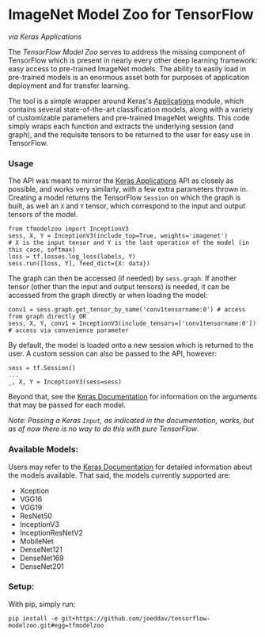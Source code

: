 # ImageNet Model Zoo for TensorFlow
_via Keras Applications_

The _TensorFlow Model Zoo_ serves to address the missing component of TensorFlow which is present in nearly every other deep learning framework: easy access to pre-trained ImageNet models. The ability to easily load in pre-trained models is an enormous asset both for purposes of application deployment and for transfer learning.

The tool is a simple wrapper around Keras's [Applications](https://keras.io/applications/) module, which contains several state-of-the-art classification models, along with a variety of customizable parameters and pre-trained ImageNet weights. This code simply wraps each function and extracts the underlying session (and graph), and the requisite tensors to be returned to the user for easy use in TensorFlow.

### Usage

The API was meant to mirror the [Keras Applications](https://keras.io/applications/) API as closely as possible, and works very similarly, with a few extra parameters thrown in. Creating a model returns the TensorFlow `Session` on which the graph is built, as well an `X` and `Y` tensor, which correspond to the input and output tensors of the model.

```python3
from tfmodelzoo import InceptionV3
sess, X, Y = InceptionV3(include_top=True, weights='imagenet')
# X is the input tensor and Y is the last operation of the model (in this case, softmax)
loss = tf.losses.log_loss(labels, Y)
sess.run([loss, Y], feed_dict={X: data})
```

The graph can then be accessed (if needed) by `sess.graph`. If another tensor (other than the input and output tensors) is needed, it can be accessed from the graph directly or when loading the model:

```python3
conv1 = sess.graph.get_tensor_by_name('conv1tensorname:0') # access from graph directly OR
sess, X, Y, conv1 = InceptionV3(include_tensors=['conv1tensorname:0']) # access via convenience parameter
```

By default, the model is loaded onto a new session which is returned to the user. A custom session can also be passed to the API, however:

```python3
sess = tf.Session()
...
_, X, Y = InceptionV3(sess=sess)
```

Beyond that, see the [Keras Documentation](https://keras.io/applications/) for information on the arguments that may be passed for each model.

_Note: Passing a Keras `Input`, as indicated in the documentation, works, but as of now there is no way to do this with pure TensorFlow_.

### Available Models:

Users may refer to the [Keras Documentation](https://keras.io/applications/) for detailed information about the models available. That said, the models currently supported are:

- Xception
- VGG16
- VGG19
- ResNet50
- InceptionV3
- InceptionResNetV2
- MobileNet
- DenseNet121
- DenseNet169
- DenseNet201

### Setup:
With pip, simply run:
```
pip install -e git+https://github.com/joeddav/tensorflow-modelzoo.git#egg=tfmodelzoo
```
